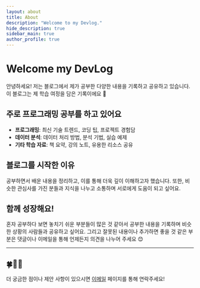 ```yaml
---
layout: about
title: About
description: "Welcome to my Devlog."
hide_description: true
sidebar_main: true
author_profile: true
---
```



# Welcome my DevLog

안녕하세요! 저는 블로그에서 제가 공부한 다양한 내용을 기록하고 공유하고 있습니다.<br> 
이 블로그는 제 학습 여정을 담은 기록이에요 🍒

## 주로 프로그래밍 공부를 하고 있어요

- **프로그래밍**: 최신 기술 트렌드, 코딩 팁, 프로젝트 경험담
- **데이터 분석**: 데이터 처리 방법, 분석 기법, 실습 예제
- **기타 학습 자료**: 책 요약, 강의 노트, 유용한 리소스 공유

## 블로그를 시작한 이유

공부하면서 배운 내용을 정리하고, 이를 통해 더욱 깊이 이해하고자 했습니다. 또한, 비슷한 관심사를 가진 분들과 지식을 나누고 소통하며 서로에게 도움이 되고 싶어요.

## 함께 성장해요!

혼자 공부하다 보면 놓치기 쉬운 부분들이 많은 것 같아서 공부한 내용을 기록하며 비슷한 상황의 사람들과 공유하고 싶어요. 그리고 잘못된 내용이나 추가하면 좋을 것 같은 부분은 댓글이나 이메일을 통해 언제든지 의견을 나누어 주세요 😊

---

## 🍀👩‍💻

더 궁금한 점이나 제안 사항이 있으시면 [이메일](yellowjerri@gmail.com) 페이지를 통해 연락주세요!